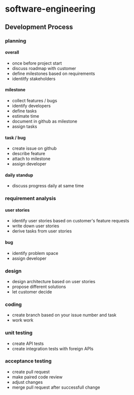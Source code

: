 # software-engineering

## Development Process

### planning
#### overall
- once before project start
- discuss roadmap with customer
- define milestones based on requirements
- identitfy stakeholders
#### milestone
- collect features / bugs
- identify developers
- define tasks
- estimate time
- document in github as milestone
- assign tasks
#### task / bug
- create issue on github
- describe feature
- attach to milestone
- assign developer
#### daily standup
- discuss progress daily at same time
### requirement analysis
#### user stories
- identify user stories based on customer's feature requests
- write down user stories
- derive tasks from user stories
#### bug
- identify problem space
- assign developer
### design
- design architecture based on user stories
- propose different solutions
- let customer decide
### coding
- create branch based on your issue number and task
- work work
### unit testing
- create API tests
- create integration tests with foreign APIs
### acceptance testing
- create pull request
- make paired code review
- adjust changes
- merge pull request after successfull change
